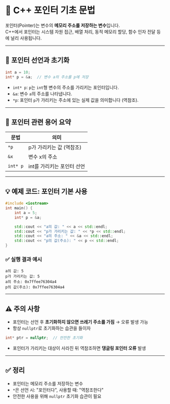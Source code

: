 # 🔹 C++ 포인터 기초 문법

포인터(Pointer)는 변수의 **메모리 주소를 저장하는 변수**입니다.  
C++에서 포인터는 시스템 자원 접근, 배열 처리, 동적 메모리 할당, 함수 인자 전달 등에 널리 사용됩니다.

---

## 📌 포인터 선언과 초기화

```cpp
int a = 10;
int* p = &a;  // 변수 a의 주소를 p에 저장
```

- `int* p`: `p`는 `int`형 변수의 주소를 가리키는 포인터입니다.
- `&a`: 변수 `a`의 주소를 나타냅니다.
- `*p`: 포인터 `p`가 가리키는 주소에 있는 실제 값을 의미합니다 (역참조).

---

## 🧠 포인터 관련 용어 요약

| 문법 | 의미 |
|------|------|
| `*p` | p가 가리키는 값 (역참조) |
| `&x` | 변수 x의 주소 |
| `int* p` | int를 가리키는 포인터 선언 |

---

## 💡 예제 코드: 포인터 기본 사용

```cpp
#include <iostream>
int main() {
    int a = 5;
    int* p = &a;

    std::cout << "a의 값: " << a << std::endl;
    std::cout << "p가 가리키는 값: " << *p << std::endl;
    std::cout << "a의 주소: " << &a << std::endl;
    std::cout << "p의 값(주소): " << p << std::endl;
}
```

### ✅ 실행 결과 예시

```
a의 값: 5
p가 가리키는 값: 5
a의 주소: 0x7ffee76304a4
p의 값(주소): 0x7ffee76304a4
```

---

## ⚠️ 주의 사항

- 포인터는 선언 후 **초기화하지 않으면 쓰레기 주소를 가짐** → 오류 발생 가능
- 항상 `nullptr`로 초기화하는 습관을 들이자

```cpp
int* ptr = nullptr;  // 안전한 초기화
```

- 포인터가 가리키는 대상이 사라진 뒤 역참조하면 **댕글링 포인터 오류** 발생

---

## ✅ 정리

- 포인터는 메모리 주소를 저장하는 변수
- `*`은 선언 시: "포인터다", 사용할 때: "역참조한다"
- 안전한 사용을 위해 `nullptr` 초기화 습관이 필요
